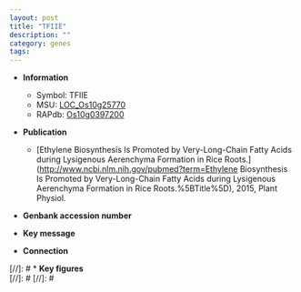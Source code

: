 ```yaml
---
layout: post
title: "TFIIE"
description: ""
category: genes
tags: 
---
```


* **Information**  
    + Symbol: TFIIE  
    + MSU: [LOC_Os10g25770](http://rice.plantbiology.msu.edu/cgi-bin/ORF_infopage.cgi?orf=LOC_Os10g25770)  
    + RAPdb: [Os10g0397200](http://rapdb.dna.affrc.go.jp/viewer/gbrowse_details/irgsp1?name=Os10g0397200)  

* **Publication**  
    + [Ethylene Biosynthesis Is Promoted by Very-Long-Chain Fatty Acids during Lysigenous Aerenchyma Formation in Rice Roots.](http://www.ncbi.nlm.nih.gov/pubmed?term=Ethylene Biosynthesis Is Promoted by Very-Long-Chain Fatty Acids during Lysigenous Aerenchyma Formation in Rice Roots.%5BTitle%5D), 2015, Plant Physiol.

* **Genbank accession number**  

* **Key message**  

* **Connection**  

[//]: # * **Key figures**  
[//]: # 
[//]: # 
